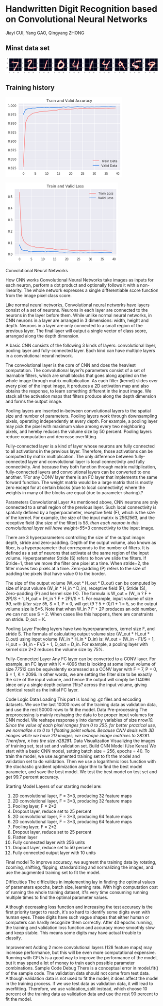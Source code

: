 # Handwritten Digit Recognition based on Convolutional Neural Networks

Jiayi CUI,
Yang GAO,
Qingyang ZHONG

## Minst data set
![image](figs/test_set_images.png)

## Training history

![image](figs/Train_Valid_Accuracy.png)

![image](figs/Train_Valid_Loss.png)

Convolutional Neural Networks

How CNN works
Convolutional Neural Networks take images as inputs for each neuron, perform a dot product and optionally follows it with a non-linearity. The whole network expresses a single differentiable score function from the image pixel class score.

Like normal neural networks, Convolutional neural networks have layers consist of a set of neurons. Neurons in each layer are connected to the neurons in the layer before them. While unlike normal neural networks, in CNN neurons in a layer are arranged in 3 dimensions: width, height and depth. Neurons in a layer are only connected to a small region of the previous layer. The final layer will output a single vector of class score, arranged along the depth dimension.

A basic CNN consists of the following 3 kinds of layers: convolutional layer, pooling layer and fully-connected layer. Each kind can have multiple layers in a convolutional neural network.

The convolutional layer is the core of CNN and does the heaviest computation. The convolutional layer?s parameters consist of a set of learnable filters, which are small blocks that goes along applied on the whole image through matrix multiplication. As each filter (kernel) slides over every pixel of the input image, it produces a 2D activation map and also obtains the response, to learn something different in the input image. We stack all the activation maps that filters produce along the depth dimension and forms the output image.

Pooling layers are inserted in-between convolutional layers to the spatial size and number of parameters. Pooling layers work through downsampling pixels, operating independently at every depth. For example, a pooling layer may pick the pixel with maximum value among every two neighboring pixels, and hereby reduces the volume size by 50 percent. Pooling layers reduce computation and decrease overfitting.

Fully-connected layer is a kind of layer whose neurons are fully connected to all activations in the previous layer. Therefore, those activations can be computed by matrix multiplication. The only difference between fully-connected layer and convolutional layer is local connectivity and fully connectivity. And because they both function through matrix multiplication, fully-connected layers and convolutional layers can be converted to one another. ?For any CONV layer there is an FC layer that implements the same forward function. The weight matrix would be a large matrix that is mostly zero except for at certain blocks (due to local connectivity) where the weights in many of the blocks are equal (due to parameter sharing).?

Parameters
Convolutional Layer
As mentioned above, CNN neurons are only connected to a small region of the previous layer. Such local connectivity is spatially defined by a hyperparameter, receptive field (F), which is the size of the kernel. For example, the size of the input matrix is 256*256*3, and the receptive field (the size of the filter) is 5*5, then each neuron in this convolutional layer will have weight=5*5*3 connectivity to the input image.

There are 3 hyperparameters controlling the size of the output image: depth, stride and zero-padding. Depth of the output volume, also known as fiber, is a hyperparameter that corresponds to the number of filters. It is defined as a set of neurons that activate at the same region of the input volume. Hyperparameter Stride (S) refers to how we slide the filters. If Stride=1, then we move the filter one pixel at a time. When stride=2, the filter moves two pixels at a time. Zero-padding (P) refers to the size of padding the pixels that have value 0 to the border.

The size of the output volume (W_out * H_out * D_out) can be computed by size of input volume (W_in * H_in * D_in), receptive field (F), Stride (S), Zero-padding (P) and kernel size (K). The formula is W_out = (W_in ? F + 2P)/S + 1, H_out = (H_in ? F + 2P)/S + 1. For example, input volume of size 9*9, with filter size 5*5, S = 1, P = 0, will get (9 ? 5 + 0)/1 + 1 = 5, so the output volume size is 5*5. Note that when W_in ? F + 2P produces an odd number, we can not use S = 2. When cases like this happens, there are constraints on stride. D_out = K.

Pooling Layer
Pooling layers have two hyperparameters, kernel size F, and stride S. The formula of calculating output volume size (W_out * H_out * D_out) using input volume (W_in * H_in * D_in) is:
W_out = (W_in - F)/S + 1, H_out = (H_in - F)/S + 1, D_out = D_in.
For example, a pooling layer with kernel size 2*2 reduces the volume size by 75%.

Fully-Connected Layer
Any FC layer can be converted to a CONV layer. For example, an FC layer with K = 4096 that is looking at some input volume of size 7*7*512 can be equivalently expressed as a CONV layer with F = 7, P = 0, S = 1, K = 2096. In other words, we are setting the filter size to be exactly the size of the input volume, and hence the output will simply be 1*1*4096 since only a single depth column ?fits? across the input volume, giving identical result as the initial FC layer.

Code Logic
Data Loading
This part is loading .gz files and encoding datasets. We use the last 10000 rows of the training data as validation data, and use the rest 50000 rows to fit the model.
Data Pre-processing
The preprocessing is mainly reshaping the data to be proper input volumes for CNN model. We reshape response y into dummy variables of size nrow*10. Since the value of each pixel ranges from 0 to 255, for better practical use, we normalize x to 0 to 1 floating point values. Because CNN deals with 3D images while we have 2D images, we reshape image matrixes to 28*28*1. Therefore, x has the size n*28*28*1.
Data Visualization
Visualizing the images of training set, test set and validation set.
Build CNN Model (Use Keras)
We start with a basic CNN model, setting batch size = 256, epochs = 40. To train the model, we use augmented training set to fit the model and validation set to do validation. Then we use a logarithmic loss function with the stochastic gradient optimization algorithm to find the best model parameter, and save the best model. We test the best model on test set and get 99.7 percent accuracy.



Starting Model
Layers of our starting model are:
1.	2D convolutional layer, F = 3*3, producing 32 feature maps
2.	2D convolutional layer, F = 3*3, producing 32 feature maps
3.	Pooling layer, F = 2*2
4.	Dropout layer, reduce set to 25 percent
5.	2D convolutional layer, F = 3*3, producing 64 feature maps
6.	2D convolutional layer, F = 3*3, producing 64 feature maps
7.	Pooling layer, F = 2*2
8.	Dropout layer, reduce set to 25 percent
9.	Flatten layer
10.	Fully connected layer with 256 units
11.	Dropout layer, reduce set to 50 percent
12.	Fully connected output layer with 10 units


Final model
To improve accuracy, we augment the training data by rotating, zooming, shifting, flipping, standardizing and normalizing the images, and use the augmented training set to fit the model.

Difficulties
The difficulties in implementing lay in finding the optimal values of parameters epochs, batch size, learning rate. With high computation cost of running the whole training dataset, it?s very time consuming running multiple times to find the optimal parameter values.

Although decreasing loss function and increasing the test accuracy is the first priority target to reach, it's so hard to identify some digits even with human eyes. These digits have such vague shapes that either human or computers can hardly recognize them correctly. After 40 epochs running, the training and validation loss function and accuracy move smoothly slow and keep stable. This means some digits may have actual trouble to classify.

Improvement
Adding 2 more convolutional layers (128 feature maps) may increase performance, but this will be even more computational expensive. Running with GPUs is a good way to improve the performance of the model, but it may spend a lot of money to train each possible parameter combinations.
Sample Code Debug
There is a conceptual error in model.fit() of the sample code. The validation data should not come from test data. Although validation data is not used to fit the model, it does affect the model in the training process. If we use test data as validation data, it will lead to overfitting. Therefore, we use validation_split instead, which choose 10 percent of the training data as validation data and use the rest 90 percent to fit the model.

